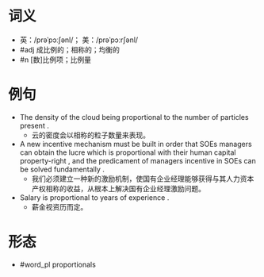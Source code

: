 # 词义
- 英：/prəˈpɔːʃənl/； 美：/prəˈpɔːrʃənl/
- #adj 成比例的；相称的；均衡的
- #n [数]比例项；比例量
# 例句
- The density of the cloud being proportional to the number of particles present .
	- 云的密度会以相称的粒子数量来表现。
- A new incentive mechanism must be built in order that SOEs managers can obtain the lucre which is proportional with their human capital property-right , and the predicament of managers incentive in SOEs can be solved fundamentally .
	- 我们必须建立一种新的激励机制，使国有企业经理能够获得与其人力资本产权相称的收益，从根本上解决国有企业经理激励问题。
- Salary is proportional to years of experience .
	- 薪金视资历而定。
# 形态
- #word_pl proportionals
